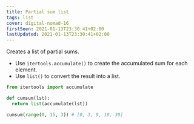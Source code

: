 ```yaml
---
title: Partial sum list
tags: list
cover: digital-nomad-16
firstSeen: 2021-01-13T23:30:41+02:00
lastUpdated: 2021-01-13T23:30:41+02:00
---
```


Creates a list of partial sums.

- Use `itertools.accumulate()` to create the accumulated sum for each element.
- Use `list()` to convert the result into a list.

```py
from itertools import accumulate

def cumsum(lst):
  return list(accumulate(lst))
```

```py
cumsum(range(0, 15, 3)) # [0, 3, 9, 18, 30]
```
